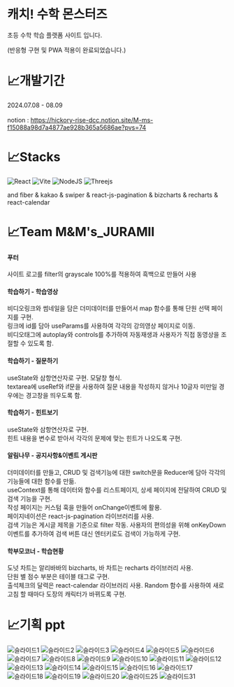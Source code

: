 # 캐치! 수학 몬스터즈
초등 수학 학습 플랫폼 사이트 입니다. 

(반응형 구현 및 PWA 적용이 완료되었습니다.)

# 📈개발기간
2024.07.08 - 08.09
<br/><br/>notion : https://hickory-rise-dcc.notion.site/M-ms-f15088a98d7a4877ae928b365a5686ae?pvs=74

# 📈Stacks
![React](https://img.shields.io/badge/react-%2320232a.svg?style=for-the-badge&logo=react&logoColor=%2361DAFB)
![Vite](https://img.shields.io/badge/vite-%23646CFF.svg?style=for-the-badge&logo=vite&logoColor=white)
![NodeJS](https://img.shields.io/badge/node.js-6DA55F?style=for-the-badge&logo=node.js&logoColor=white)
![Threejs](https://img.shields.io/badge/threejs-black?style=for-the-badge&logo=three.js&logoColor=white)

and fiber & kakao & swiper & react-js-pagination & bizcharts & recharts & react-calendar


# 📈Team M&M's_JURAMII

#### 푸터
사이트 로고를 filter의 grayscale 100%를 적용하여 흑백으로 만들어 사용

#### 학습하기 - 학습영상
비디오링크와 썸네일을 담은 더미데이터를 만들어서 map 함수를 통해 단원 선택 페이지를 구현.
<br/>링크에 id를 담아 useParams를 사용하여 각각의 강의영상 페이지로 이동.
<br/>비디오태그에 autoplay와 controls를 추가하여 자동재생과 사용자가 직접 동영상을 조절할 수 있도록 함.

#### 학습하기 - 질문하기
useState와 삼항연산자로 구현. 모달창 형식.
<br/>textarea에 useRef와 if문을 사용하여 질문 내용을 작성하지 않거나 10글자 미만일 경우에는 경고창을 띄우도록 함.

#### 학습하기 - 힌트보기
useState와 삼항연산자로 구현. 
<br/>힌트 내용을 변수로 받아서 각각의 문제에 맞는 힌트가 나오도록 구현.

#### 알림나무 - 공지사항&이벤트 게시판
더미데이터를 만들고, CRUD 및 검색기능에 대한 switch문을 Reducer에 담아 각각의 기능들에 대한 함수를 만듦. 
<br/>useContext를 통해 데이터와 함수를 리스트페이지, 상세 페이지에 전달하여 CRUD 및 검색 기능을 구현. 
<br/>작성 페이지는 커스텀 훅을 만들어 onChange이벤트에 활용.
<br/>페이지네이션은 react-js-pagination 라이브러리를 사용.
<br/>검색 기능은 게시글 제목을 기준으로 filter 작동. 사용자의 편의성을 위해 onKeyDown 이벤트를 추가하여 검색 버튼 대신 엔터키로도 검색이 가능하게 구현.

#### 학부모코너 - 학습현황
도넛 차트는 알리바바의 bizcharts, 바 차트는 recharts 라이브러리 사용.
<br/>단원 별 점수 부분은 테이블 태그로 구현.
<br/>출석체크의 달력은 react-calendar 라이브러리 사용. Random 함수를 사용하여 새로고침 할 때마다 도장의 캐릭터가 바뀌도록 구현.


# 📈기획 ppt
![슬라이드1](https://github.com/user-attachments/assets/eeabe1cd-c2ad-47f2-b58c-6a50811317d2)
![슬라이드2](https://github.com/user-attachments/assets/18f41891-dc3d-4f12-89af-413e2c73ba0e)
![슬라이드3](https://github.com/user-attachments/assets/36d37202-d544-4019-9186-fd3477276d65)
![슬라이드4](https://github.com/user-attachments/assets/0e264b3a-c135-4f02-ae4a-30a5976d7751)
![슬라이드5](https://github.com/user-attachments/assets/cd6ab584-59b5-4574-97d6-4b1bbb810b4b)
![슬라이드6](https://github.com/user-attachments/assets/25e77d8b-f121-43eb-9239-5d009a826b65)
![슬라이드7](https://github.com/user-attachments/assets/6cb76b16-6326-4ac7-a420-b4a9902d1ee8)
![슬라이드8](https://github.com/user-attachments/assets/bc01792a-0cec-4273-8c64-0d478c2097f2)
![슬라이드9](https://github.com/user-attachments/assets/44631515-f1b4-4875-a92c-e58536980975)
![슬라이드10](https://github.com/user-attachments/assets/d01617a0-4959-4a50-a3d8-c961753ed4f9)
![슬라이드11](https://github.com/user-attachments/assets/10f459c8-b238-4c42-9702-91132b09fad3)
![슬라이드12](https://github.com/user-attachments/assets/2117c5f6-7392-4883-af86-ec7846516222)
![슬라이드13](https://github.com/user-attachments/assets/c75a5adf-113d-4d99-b397-5b7e0e4f4001)
![슬라이드14](https://github.com/user-attachments/assets/3a58fd73-2f61-4ec2-843e-40ab8137831f)
![슬라이드15](https://github.com/user-attachments/assets/3d354f07-8f2c-4a75-abc0-533414662380)
![슬라이드16](https://github.com/user-attachments/assets/56eba997-b84f-4777-9895-ff888af9f5a5)
![슬라이드17](https://github.com/user-attachments/assets/7bac1771-6901-497b-82e2-6d2250eb0dc9)
![슬라이드18](https://github.com/user-attachments/assets/2b4769a3-482e-4b35-a01f-64fe1550b3fb)
![슬라이드19](https://github.com/user-attachments/assets/46d775d1-03f4-4e50-b6dd-4c5f07138b16)
![슬라이드20](https://github.com/user-attachments/assets/7c0a1a1b-1570-4a79-a131-e07bf82f5285)
![슬라이드25](https://github.com/user-attachments/assets/db0cdec7-0bcd-4620-857b-3318ad71b8ff)
![슬라이드31](https://github.com/user-attachments/assets/93a54023-c341-40c8-86ba-d555a657a75c)
